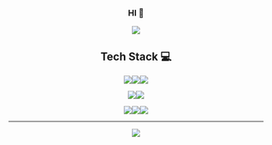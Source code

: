 <div align=center>

### HI 👋

<img src="https://github-readme-stats.vercel.app/api/top-langs/?username=taehwan0&layout=compact&theme=onedark"/>

## Tech Stack 💻

<img src="https://img.shields.io/badge/Java-5382a1?&logo=OpenJDK&logoColor=white"/><img src="https://img.shields.io/badge/Python-3766AB?style=flat-square&logo=Python&logoColor=white"/><img src="https://img.shields.io/badge/Node.js-339933?style=flat-square&logo=Node.js&logoColor=white"/>

<img src="https://img.shields.io/badge/Spring-6DB33F?style=flat-square&logo=Spring&logoColor=white"/><img src="https://img.shields.io/badge/Junit5-25A162?&logo=junit5&logoColor=white"/>

<img src="https://img.shields.io/badge/MariaDB-003545?&logo=MariaDB&logoColor=white"/><img src="https://img.shields.io/badge/Git-F05032?&logo=Git&logoColor=white"/><img src="https://img.shields.io/badge/Linux-FCC624?&logo=Linux&logoColor=white"/>

---

<a href="https://velog.io/@jangtaehwan">
    <img src="https://img.shields.io/badge/Tech%20Blog-11B48A?style=for-the-badge&logo=Velog&logoColor=white&link=https://velog.io/@jangtaehwan"/>
</a>

</div>
